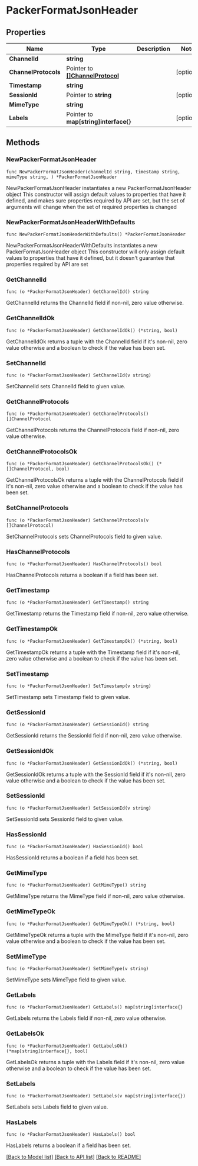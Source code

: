 # PackerFormatJsonHeader

## Properties

Name | Type | Description | Notes
------------ | ------------- | ------------- | -------------
**ChannelId** | **string** |  | 
**ChannelProtocols** | Pointer to [**[]ChannelProtocol**](ChannelProtocol.md) |  | [optional] 
**Timestamp** | **string** |  | 
**SessionId** | Pointer to **string** |  | [optional] 
**MimeType** | **string** |  | 
**Labels** | Pointer to **map[string]interface{}** |  | [optional] 

## Methods

### NewPackerFormatJsonHeader

`func NewPackerFormatJsonHeader(channelId string, timestamp string, mimeType string, ) *PackerFormatJsonHeader`

NewPackerFormatJsonHeader instantiates a new PackerFormatJsonHeader object
This constructor will assign default values to properties that have it defined,
and makes sure properties required by API are set, but the set of arguments
will change when the set of required properties is changed

### NewPackerFormatJsonHeaderWithDefaults

`func NewPackerFormatJsonHeaderWithDefaults() *PackerFormatJsonHeader`

NewPackerFormatJsonHeaderWithDefaults instantiates a new PackerFormatJsonHeader object
This constructor will only assign default values to properties that have it defined,
but it doesn't guarantee that properties required by API are set

### GetChannelId

`func (o *PackerFormatJsonHeader) GetChannelId() string`

GetChannelId returns the ChannelId field if non-nil, zero value otherwise.

### GetChannelIdOk

`func (o *PackerFormatJsonHeader) GetChannelIdOk() (*string, bool)`

GetChannelIdOk returns a tuple with the ChannelId field if it's non-nil, zero value otherwise
and a boolean to check if the value has been set.

### SetChannelId

`func (o *PackerFormatJsonHeader) SetChannelId(v string)`

SetChannelId sets ChannelId field to given value.


### GetChannelProtocols

`func (o *PackerFormatJsonHeader) GetChannelProtocols() []ChannelProtocol`

GetChannelProtocols returns the ChannelProtocols field if non-nil, zero value otherwise.

### GetChannelProtocolsOk

`func (o *PackerFormatJsonHeader) GetChannelProtocolsOk() (*[]ChannelProtocol, bool)`

GetChannelProtocolsOk returns a tuple with the ChannelProtocols field if it's non-nil, zero value otherwise
and a boolean to check if the value has been set.

### SetChannelProtocols

`func (o *PackerFormatJsonHeader) SetChannelProtocols(v []ChannelProtocol)`

SetChannelProtocols sets ChannelProtocols field to given value.

### HasChannelProtocols

`func (o *PackerFormatJsonHeader) HasChannelProtocols() bool`

HasChannelProtocols returns a boolean if a field has been set.

### GetTimestamp

`func (o *PackerFormatJsonHeader) GetTimestamp() string`

GetTimestamp returns the Timestamp field if non-nil, zero value otherwise.

### GetTimestampOk

`func (o *PackerFormatJsonHeader) GetTimestampOk() (*string, bool)`

GetTimestampOk returns a tuple with the Timestamp field if it's non-nil, zero value otherwise
and a boolean to check if the value has been set.

### SetTimestamp

`func (o *PackerFormatJsonHeader) SetTimestamp(v string)`

SetTimestamp sets Timestamp field to given value.


### GetSessionId

`func (o *PackerFormatJsonHeader) GetSessionId() string`

GetSessionId returns the SessionId field if non-nil, zero value otherwise.

### GetSessionIdOk

`func (o *PackerFormatJsonHeader) GetSessionIdOk() (*string, bool)`

GetSessionIdOk returns a tuple with the SessionId field if it's non-nil, zero value otherwise
and a boolean to check if the value has been set.

### SetSessionId

`func (o *PackerFormatJsonHeader) SetSessionId(v string)`

SetSessionId sets SessionId field to given value.

### HasSessionId

`func (o *PackerFormatJsonHeader) HasSessionId() bool`

HasSessionId returns a boolean if a field has been set.

### GetMimeType

`func (o *PackerFormatJsonHeader) GetMimeType() string`

GetMimeType returns the MimeType field if non-nil, zero value otherwise.

### GetMimeTypeOk

`func (o *PackerFormatJsonHeader) GetMimeTypeOk() (*string, bool)`

GetMimeTypeOk returns a tuple with the MimeType field if it's non-nil, zero value otherwise
and a boolean to check if the value has been set.

### SetMimeType

`func (o *PackerFormatJsonHeader) SetMimeType(v string)`

SetMimeType sets MimeType field to given value.


### GetLabels

`func (o *PackerFormatJsonHeader) GetLabels() map[string]interface{}`

GetLabels returns the Labels field if non-nil, zero value otherwise.

### GetLabelsOk

`func (o *PackerFormatJsonHeader) GetLabelsOk() (*map[string]interface{}, bool)`

GetLabelsOk returns a tuple with the Labels field if it's non-nil, zero value otherwise
and a boolean to check if the value has been set.

### SetLabels

`func (o *PackerFormatJsonHeader) SetLabels(v map[string]interface{})`

SetLabels sets Labels field to given value.

### HasLabels

`func (o *PackerFormatJsonHeader) HasLabels() bool`

HasLabels returns a boolean if a field has been set.


[[Back to Model list]](../README.md#documentation-for-models) [[Back to API list]](../README.md#documentation-for-api-endpoints) [[Back to README]](../README.md)


